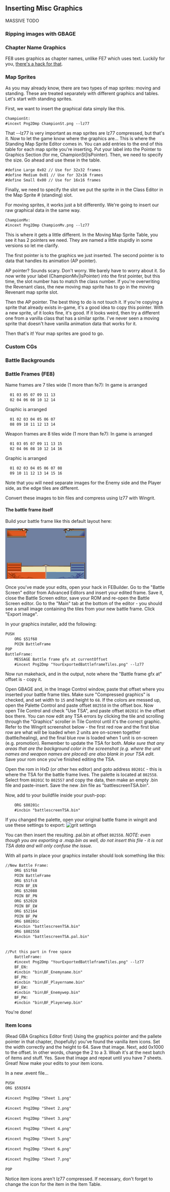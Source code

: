 
## Inserting Misc Graphics

MASSIVE TODO

### Ripping images with GBAGE
### Chapter Name Graphics
FE8 uses graphics as chapter names, unlike FE7 which uses text.
Luckily for you, [there's a hack for that](http://feuniverse.us/t/fe8-chapter-titles-as-text/2065?u=circleseverywhere).
### Map Sprites
As you may already know, there are two types of map sprites: moving and standing.
These are treated separately with different graphics and tables. Let's start
with standing sprites.

First, we want to insert the graphical data simply like this.
```
ChampionSt:
#incext Png2Dmp ChampionSt.png --lz77
```
That --lz77 is very important as map sprites are lz77 compressed, but that's it.
Now to let the game know where the graphics are...
This is where the Standing Map Sprite Editor comes in. You can add entries to the end
of this table for each map sprite you're inserting. Put your label into the Pointer
to Graphics Section (for me, ChampionSt|IsPointer).
Then, we need to specify the size. Go ahead and use these in the table.
```
#define Large 0x02 // Use for 32x32 frames
#define Medium 0x01 // Use for 32x16 frames
#define Small 0x00 // Use for 16x16 frames
```
Finally, we need to specify the slot we put the sprite in in the Class Editor in the 
Map Sprite # (standing) slot.

For moving sprites, it works just a bit differently. We're going to insert our raw
graphical data in the same way.
```
ChampionMv:
#incext Png2Dmp ChampionMv.png --lz77
```
This is where it gets a little different. In the Moving Map Sprite Table, you see
it has 2 pointers we need. They are named a little stupidly in some versions so let
me clarify.

The first pointer is to the graphics we just inserted.
The second pointer is to data that handles its animation (AP pointer).

AP pointer? Sounds scary. Don't worry. We barely have to worry about it.
So now write your label (ChampionMv|IsPointer) into the first pointer, but this time,
the slot number has to match the class number. If you're overwriting the Revenant class,
the new moving map sprite has to go in the moving Revenant map sprite slot.

Then the AP pointer. The best thing to do is not touch it. If you're copying a
sprite that already exists in-game, it's a good idea to copy this pointer.
With a new sprite, uf it looks fine, it's good. If it looks weird, then try a
different one from a vanilla class that has a similar sprite. I've never seen a moving
sprite that doesn't have vanilla animation data that works for it.

Then that's it! Your map sprites are good to go.
### Custom CGs
### Battle Backgrounds
### Battle Frames (FE8)
Name frames are 7 tiles wide (1 more than fe7):
In game is arranged

      01 03 05 07 09 11 13
      02 04 06 08 10 12 14

Graphic is arranged  

      01 02 03 04 05 06 07
      08 09 10 11 12 13 14

Weapon frames are 8 tiles wide (1 more than fe7):
In game is arranged

      01 03 05 07 09 11 13 15
      02 04 06 08 10 12 14 16

Graphic is arranged

      01 02 03 04 05 06 07 08
      09 10 11 12 13 14 15 16

Note that you will need separate images for the Enemy side and the Player side, as the edge tiles are different.

Convert these images to bin files and compress using lz77 with Wingrit.

#### The battle frame itself

Build your battle frame like this default layout here:

![battle frame layout example](/gfx/BattlescreenMenus.png)

Once you've made your edits, open your hack in FEBuilder. Go to the "Battle Screen" editor from Advanced Editors and insert your edited frame. Save it, close the Battle Screen editor, save your ROM and re-open the Battle Screen editor. Go to the "Main" tab at the bottom of the editor - you should see a small image containing the tiles from your new battle frame. Click "Export image".

In your graphics installer, add the following:
```
PUSH
    ORG $51f68
    POIN BattleFrame
POP
BattleFrame:
    MESSAGE Battle frame gfx at currentOffset
    #incext Png2Dmp "YourExportedBattleframeTiles.png" --lz77
```

Now run makehack, and in the output, note where the "Battle frame gfx at" offset is - copy it.

Open GBAGE and, in the Image Control window, paste that offset where you inserted your battle frame tiles. Make sure "Compressed graphics" is checked, and set width to `15` and height to `68`. If the colors are messed up, open the Palette Control and paste offset `802558` in the offset box. Now open Tile Control and check "Use TSA", and paste offset `80201C` in the offset box there. You can now edit any TSA errors by clicking the tile and scrolling through the "Graphics" scroller in Tile Control until it's the correct graphic. 
Refer to the Wingrit screenshot below - the first red row and the first blue row are what will be loaded when 2 units are on-screen together (battle/healing), and the final blue row is loaded when 1 unit is on-screen (e.g. promotion). Remember to update the TSA for both. *Make sure that any areas that are the background color in the screenshot (e.g. where the unit names and weapon names are placed) are also blank in your TSA edit.* Save your rom once you've finished editing the TSA.

Open the rom in HxD (or other hex editor) and goto address `80201C` - this is where the TSA for the battle frame lives. The palette is located at `802558`. Select from `80201C` to `802557` and copy the data, then make an empty .bin file and paste-insert. Save the new .bin file as "battlescreenTSA.bin".

Now, add to your buildfile inside your push-pop:
```
    ORG $80201c
    #incbin "battlescreenTSA.bin"
```

If you changed the palette, open your original battle frame in wingrit and use these settings to export:
![grit settings](https://i.gyazo.com/b153f107d63d24084884ebc715ce4708.png)

You can then insert the resulting .pal.bin at offset `802558`. *NOTE: even though you are exporting a .map.bin as well, do not insert this file - it is not TSA data and will only confuse the issue.*

With all parts in place your graphics installer should look something like this:
```
//New Battle Frame:
    ORG $51f68
    POIN BattleFrame
    ORG $51fc8
    POIN BF_EN
    ORG $52088
    POIN BF_PN
    ORG $52028
    POIN BF_EW
    ORG $52164
    POIN BF_PW
    ORG $80201c
    #incbin "battlescreenTSA.bin"
    ORG $802558
    #incbin "battlescreenTSA.pal.bin"


//Put this part in free space
    BattleFrame:
    #incext Png2Dmp "YourExportedBattleframeTiles.png" --lz77
    BF_EN:
    #incbin "bin\BF_Enemyname.bin"
    BF_PN:
    #incbin "bin\BF_Playername.bin"
    BF_EW:
    #incbin "bin\BF_Enemywep.bin"
    BF_PW:
    #incbin "bin\BF_Playerwep.bin"
```

You're done!

### Item Icons
(Read GBA Graphics Editor first)
Using the graphics pointer and the pallete pointer in that chapter, (hopefully) you've
found the vanilla item icons. Set the width correctly and the height to 64. Save that
image. Next, add 0x1000 to the offset. In other words, change the 2 to a 3.
Woah it's at the next batch of items and stuff.
Yes. Save that image and repeat until you have 7 sheets.
Great! Now make your edits to your item icons.

In a new .event file...
```
PUSH
ORG $5926F4

#incext Png2Dmp "Sheet 1.png"

#incext Png2Dmp "Sheet 2.png"

#incext Png2Dmp "Sheet 3.png"

#incext Png2Dmp "Sheet 4.png"

#incext Png2Dmp "Sheet 5.png"

#incext Png2Dmp "Sheet 6.png"

#incext Png2Dmp "Sheet 7.png"

POP
```
Notice item icons aren't lz77 compressed.
If necessary, don't forget to change the icon for the item in the Item Table.
